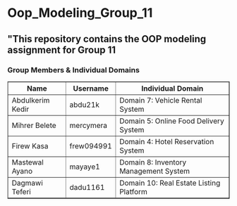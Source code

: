 # Oop_Modeling_Group_11
<!DOCTYPE html>
<html>

<body>
  <h2>"This repository contains the OOP modeling assignment for Group
11</h2>
  <h3>Group Members & Individual Domains</h3>


  <table border="1" cellpadding="8" cellspacing="0">
    <tr>
      <th>Name</th>
      <th>Username</th>
      <th>Individual Domain</th>
    </tr>
    <tr>
      <td>Abdulkerim Kedir</td>
      <td>abdu21k</td>
      <td>Domain 7: Vehicle Rental System</td>
    </tr>
    <tr>
      <td>Mihrer Belete</td>
      <td>mercymera</td>
      <td>Domain 5: Online Food Delivery System</td>
    </tr>
    <tr>
      <td>Firew Kasa</td>
      <td>frew094991</td>
      <td>Domain 4: Hotel Reservation System </td>
    </tr>
    <tr>
      <td>Mastewal Ayano</td>
      <td>mayaye1</td>
      <td>Domain 8: Inventory Management System</td>
    </tr>
    <tr>
      <td>Dagmawi Teferi</td>
      <td>dadu1161</td>
      <td>Domain 10: Real Estate Listing Platform</td>
    </tr>
  </table>

</body>
</html>





